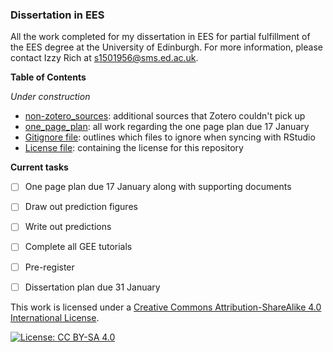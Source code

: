 ### Dissertation in EES

All the work completed for my dissertation in EES for partial fulfillment of the EES degree at the University of Edinburgh. For more information, please contact Izzy Rich at s1501956@sms.ed.ac.uk. 


**Table of Contents**

*Under construction*
- [non-zotero_sources](/non-zotero_sources): additional sources that Zotero couldn't pick up
- [one_page_plan](/one_page_plan): all work regarding the one page plan due 17 January
- [Gitignore file](/.gitignore): outlines which files to ignore when syncing with RStudio
- [License file](/license.txt): containing the license for this repository


**Current tasks**
- [ ] One page plan due 17 January along with supporting documents
- [ ] Draw out prediction figures
- [ ] Write out predictions
- [ ] Complete all GEE tutorials 
- [ ] Pre-register 
- [ ] Dissertation plan due 31 January 


This work is licensed under a [Creative Commons Attribution-ShareAlike 4.0 International License](https://creativecommons.org/licenses/by-sa/4.0/).

[![License: CC BY-SA 4.0](https://licensebuttons.net/l/by-sa/4.0/80x15.png)](https://creativecommons.org/licenses/by-sa/4.0/)
